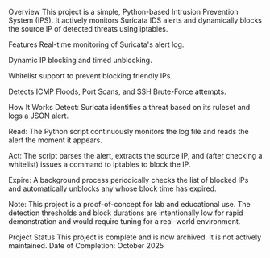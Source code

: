 Overview
This project is a simple, Python-based Intrusion Prevention System (IPS). It actively monitors Suricata IDS alerts and dynamically blocks the source IP of detected threats using iptables.

Features
Real-time monitoring of Suricata's alert log.

Dynamic IP blocking and timed unblocking.

Whitelist support to prevent blocking friendly IPs.

Detects ICMP Floods, Port Scans, and SSH Brute-Force attempts.

How It Works
Detect: Suricata identifies a threat based on its ruleset and logs a JSON alert.

Read: The Python script continuously monitors the log file and reads the alert the moment it appears.

Act: The script parses the alert, extracts the source IP, and (after checking a whitelist) issues a command to iptables to block the IP.

Expire: A background process periodically checks the list of blocked IPs and automatically unblocks any whose block time has expired.

Note: This project is a proof-of-concept for lab and educational use. The detection thresholds and block durations are intentionally low for rapid demonstration and would require tuning for a real-world environment.

Project Status
This project is complete and is now archived. It is not actively maintained.
Date of Completion: October 2025
